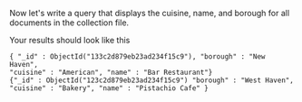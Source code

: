 Now let's write a query that displays the cuisine, name, and borough for
all documents in the collection file.

Your results should look like this
```
{ "_id" : ObjectId("133c2d879eb23ad234f15c9"), "borough" : "New Haven",
"cuisine" : "American", "name" : "Bar Restaurant"}
{"_id" : ObjectId("123c2d879eb23ad234f15c9") "borough" : "West Haven",
"cuisine" : "Bakery", "name" : "Pistachio Cafe" }

```